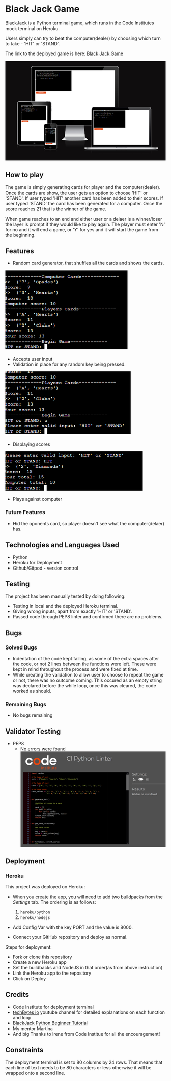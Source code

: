 # Black Jack Game

BlackJack is a Python terminal game, which runs in the Code Institutes mock terminal on Heroku.

Users simply can try to beat the computer(dealer) by choosing which turn to take - 'HIT' or 'STAND'.

The link to the deployed game is here: [Black Jack Game](https://black-jack-game.herokuapp.com/)

![alt text](./images/overall.PNG "Website layout across multiple devices")  

## How to play

The game is simply generating cards for player and the computer(dealer). Once the cards are show, the user gets an option to choose 'HIT' or 'STAND'. If user typed 'HIT' another card has been added to their scores. If user typed 'STAND' the card has been generated for a computer. Once the score reaches 21 that is the winner of the game.

When game reaches to an end and either user or a delaer is a winner/loser the layer is prompt if they would like to play again. The player must enter 'N' for no and it will end a game, or 'Y' for yes and it will start the game from the beginning. 

## Features

- Random card generator, that shuffles all the cards and shows the cards.

![alt text](./images/Shuffle.PNG "Shuffled cards displayed on an app")  

- Accepts user input
- Validation in place for any random key being pressed.

![alt text](./images/validation-1.PNG "Error message displayed when trying to enter something else, and not HIT or STAND") 

- Displaying scores

![alt text](./images/scores.PNG "Scores are displayed")

- Plays against computer


### Future Features

- Hid the oponents card, so player doesn't see what the computer(delaer) has.

## Technologies and Languages Used

- Python
- Heroku for Deployment
- Github/Gitpod - version control

## Testing

The project has been manually tested by doing following:
- Testing in local and the deployed Heroku terminal.
- Giving wrong inputs, apart from exactly 'HIT' or 'STAND'.
- Passed code through PEP8 linter and confirmed there are no problems.


## Bugs

### Solved Bugs

- Indentation of the code kept failing, as some of the extra spaces after the code, or not 2 lines between the functions were left. These were kept in mind throughout the process and were fixed at time.
- While creating the validation to allow user to choose to repeat the game or not, there was no outcome coming. This occured as an empty string was declared before the while loop, once this was cleared, the code worked as should.

### Remaining Bugs

- No bugs remaining

## Validator Testing

- PEP8
    - No errors were found
    ![alt text](./images/PEP8.PNG "PEP8 validator testing")  


## Deployment

### Heroku

This project was deployed on Heroku:
 - When you create the app, you will need to add two buildpacks from the _Settings_ tab. The ordering is as follows:

    1. `heroku/python`
    2. `heroku/nodejs`
    
- Add Config Var with the key PORT and the value is 8000.
- Connect your GitHub repository and deploy as normal.


Steps for deployment:
- Fork or clone this repository
- Create a new Heroku app
- Set the buildbacks and NodeJS in that order(as from above instruction)
- Link the Heroku app to the repository
- Click on Deploy


## Credits

- Code Institute for deployment terminal
- [techBytes io](https://www.youtube.com/watch?v=yJz2at4Hco4&t=605s) youtube channel for detailed explanations on each function and loop
- [BlackJack Python Beginner Tutorial](https://teachyourkidscode.com/blackjack-python-beginner-tutorial/)
- My mentor Martina
- And big Thanks to Irene from Code Institue for all the encouragement!


## Constraints

The deployment terminal is set to 80 columns by 24 rows. That means that each line of text needs to be 80 characters or less otherwise it will be wrapped onto a second line.

